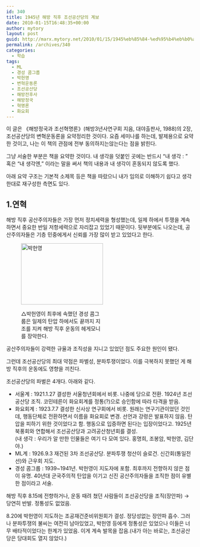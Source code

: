 ```yaml
---
id: 340
title: 1945년 해방 직후 조선공산당의 계보
date: 2010-01-15T16:48:35+00:00
author: mytory
layout: post
guid: http://marx.mytory.net/2010/01/15/1945%eb%85%84-%ed%95%b4%eb%b0%a9-%ec%a7%81%ed%9b%84-%ec%a1%b0%ec%84%a0%ea%b3%b5%ec%82%b0%eb%8b%b9%ec%9d%98-%ea%b3%84%eb%b3%b4/
permalink: /archives/340
categories:
  - 학습
tags:
  - ML
  - 경성 콤그룹
  - 박헌영
  - 변혁운동론
  - 조선공산당
  - 해방전후사
  - 해방정국
  - 혁명론
  - 화요회
---
```

이 글은 《해방정국과 조선혁명론》(해방3년사연구회 지음, 대야출판사, 1988)의 2장, 조선공산당의 변혁운동론을 요약정리한 것이다. 요즘 세미나를 하는데, 발제용으로 요약한 것이고, 나는 이 책의 관점에 전부 동의하지는않는다는 점을 밝힌다.

그냥 서술한 부분은 책을 요약한 것이다. 내 생각을 덧붙인 곳에는 반드시 &#8220;내 생각 : &#8221; 혹은 &#8220;내 생각엔,&#8221; 이라는 말을 써서 책의 내용과 내 생각이 혼동되지 않도록 했다.

아래 요약 구조는 기본적 소제목 등은 책을 따랐으니 내가 임의로 이해하기 쉽다고 생각한대로 재구성한 측면도 있다.

## 1.연혁

해방 직후 공산주의자들은 가장 먼저 정치세력을 형성했는데, 일제 하에서 투쟁을 계속하면서 중요한 반일 저항세력으로 자리잡고 있었기 때문이다. 뒷부분에도 나오는데, 공산주의자들은 기층 민중에게서 신뢰를 가장 많이 받고 있었다고 한다. <figure style="width: 220px" class="wp-caption aligncenter">

<img src="http://marx.mytory.net/wp-content/uploads/1/cfile8.uf.1437071B4B509C1AB8409D.jpg" width="220" height="165" alt="박헌영" filename="cfile8.uf.1437071B4B509C1AB8409D.jpg" filemime="" /><figcaption class="wp-caption-text">△박헌영이 최후에 속했던 경성 콤그룹은 일제의 탄압 하에서도 끝까지 지조를 지켜 해방 직후 운동의 헤게모니를 장악한다.</figcaption></figure> 

공산주의자들이 강력한 규율과 조직성을 지니고 있었던 점도 주요한 원인이 됐다.

그런데 조선공산당의 최대 약점은 파벌성, 분파투쟁이었다. 이를 극복하지 못했던 게 해방 직후의 운동에도 영향을 끼친다.

조선공산당의 파벌은 4개다. 아래와 같다.

<ul style="list-style-type: disc; ">
  <li>
    서울계 : 1921.1.27 결성한 서울청년회에서 비롯. 나중에 당으로 전환. 1924년 조선공산당 조직. 코민테른이 화요회계를 정통(?)으로 승인함에 따라 타격을 받음.
  </li>
  <li>
    화요회계 : 1923.7.7 결성한 신사상 연구회에서 비롯. 원래는 연구기관이었던 것인데, 행동단체로 전환하면서 이름을 화요회로 변경. 선언과 강령은 발표하지 않음. 탄압을 피하기 위한 것이었다고 함. 행동으로 입증하면 된다는 입장이었다고. 1925년 북풍회와 연합해서 조선공산당과 고려공산청년회를 결성.<br /> (내 생각 : 우리가 알 만한 인물들은 여기 다 모여 있다. 홍명희, 조봉암, 박헌영, 김단야.)
  </li>
  <li>
    ML계 : 1926.9.3 재건된 3차 조선공산당. 분파투쟁 청산이 슬로건. 신간회(통일전선)와 근우회 지도.
  </li>
  <li>
    경성 콤그룹 : 1939~1941년. 박헌영이 지도자에 포함. 최후까지 전향하지 않은 점이 유명. 40년대 군국주의적 탄압을 이기고 신진 공산주의자들을 조직한 점이 유별한 점이라고 서술.
  </li>
</ul>

해방 직후 8.15에 전향하거나, 운동 때려 쳤던 사람들이 조선공산당을 조직(장안파) → 당연히 반발. 정통성도 없었음.

8.20에 박헌영이 지도하는 조공재건준비위원회가 결성. 정당성없는 장안파 흡수. 그러나 분파투쟁의 불씨는 여전히 남아있었고, 박헌영 등에게 정통성은 있었으나 이들은 너무 배타적이었다는 한계가 있었음. 이게 계속 발목을 잡음.(내가 아는 바로는, 조선공산당은 당대회도 열지 않았다.)
